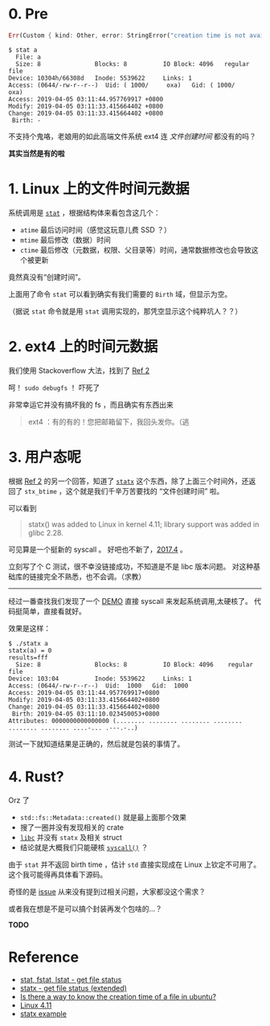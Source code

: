 <!--
title: "Linux 上该死的 文件创建时间/btime/crtime"
created: 2019-04-05T03:15:25+0800
tags:
- c
- linux
- unix
- fs
- todo
-->

# 0. Pre

```rust
Err(Custom { kind: Other, error: StringError("creation time is not available on this platform currently") })
```

```text
$ stat a
  File: a
  Size: 8               Blocks: 8          IO Block: 4096   regular file
Device: 10304h/66308d   Inode: 5539622     Links: 1
Access: (0644/-rw-r--r--)  Uid: ( 1000/     oxa)   Gid: ( 1000/     oxa)
Access: 2019-04-05 03:11:44.957769917 +0800
Modify: 2019-04-05 03:11:33.415664402 +0800
Change: 2019-04-05 03:11:33.415664402 +0800
 Birth: -
```

不支持个鬼咯，老娘用的如此高端文件系统 ext4 连 _文件创建时间_ 都没有的吗？

**其实当然是有的啦**

# 1. Linux 上的文件时间元数据

系统调用是 [`stat`][stat] ，根据结构体来看包含这几个：
- `atime` 最后访问时间（感觉这玩意儿费 SSD ？）
- `mtime` 最后修改（数据）时间
- `ctime` 最后修改（元数据，权限、父目录等）时间，通常数据修改也会导致这个被更新

竟然真没有“创建时间”。

上面用了命令 `stat` 可以看到确实有我们需要的 `Birth` 域，但显示为空。

（据说 `stat` 命令就是用 `stat` 调用实现的，那凭空显示这个纯粹坑人？？）

# 2. ext4 上的时间元数据

我们使用 Stackoverflow 大法，找到了
[Ref 2][so1]

呵！ `sudo debugfs` ！ 吓死了

非常幸运它并没有搞坏我的 fs ，而且确实有东西出来

> ext4 ：有的有的！您把邮箱留下，我回头发你。（逃

# 3. 用户态呢

根据 [Ref 2][so1] 的另一个回答，知道了 [`statx`][statx] 这个东西，除了上面三个时间外，还返回了 `stx_btime` ，这个就是我们千辛万苦要找的 “文件创建时间” 啦。

可以看到
> statx() was added to Linux in kernel 4.11; library support was added
       in glibc 2.28.

可见算是一个挺新的 syscall 。
好吧也不新了，[2017.4][linux-4.11] 。

立刻写了个 C 测试，很不幸没链接成功，不知道是不是 libc 版本问题。
对这种基础库的链接完全不熟悉，也不会调。（求教）

---

经过一番查找我们发现了一个 [DEMO][statx_example] 直接 syscall 来发起系统调用,太硬核了。
代码挺简单，直接看就好。

效果是这样：
```
$ ./statx a
statx(a) = 0
results=fff
  Size: 8               Blocks: 8          IO Block: 4096    regular file
Device: 103:04          Inode: 5539622     Links: 1
Access: (0644/-rw-r--r--)  Uid:  1000   Gid:  1000
Access: 2019-04-05 03:11:44.957769917+0800
Modify: 2019-04-05 03:11:33.415664402+0800
Change: 2019-04-05 03:11:33.415664402+0800
 Birth: 2019-04-05 03:11:10.023450053+0800
Attributes: 0000000000000000 (........ ........ ........ ........ ........ ........ ....-... .---.-..)
```

测试一下就知道结果是正确的，然后就是包装的事情了。

# 4. Rust?

Orz 了

- `std::fs::Metadata::created()` 就是最上面那个效果
- 搜了一圈并没有发现相关的 crate
- [`libc`](https://crates.io/crates/libc) 并没有 `statx` 及相关 struct
- 结论就是大概我们只能硬核 [`syscall()`](https://crates.io/crates/libc) ？

由于 `stat` 并不返回 birth time ，估计 `std` 直接实现成在 Linux 上钦定不可用了。 这个我可能得再具体看下源码。

奇怪的是 [issue](https://github.com/rust-lang/rust/issues) 从来没有提到过相关问题，大家都没这个需求？

或者我在想是不是可以搞个封装再发个包啥的...？

**TODO**

# Reference
- [stat, fstat, lstat - get file status][stat]
- [statx - get file status (extended)][statx]
- [Is there a way to know the creation time of a file in ubuntu?][so1]
- [Linux 4.11][linux-4.11]
- [statx example][statx_example]

[stat]: https://linux.die.net/man/2/stat
[statx]: http://man7.org/linux/man-pages/man2/statx.2.html
[so1]: https://stackoverflow.com/questions/3813541/is-there-a-way-to-know-the-creation-time-of-a-file-in-ubuntu
[linux-4.11]: https://kernelnewbies.org/Linux_4.11
[statx_example]: https://github.com/torvalds/linux/blob/master/samples/statx/test-statx.c



